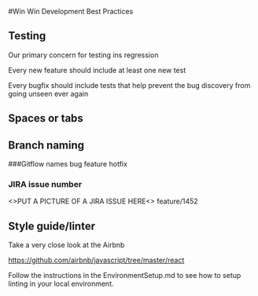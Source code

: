 #Win Win Development Best Practices

## Testing
Our primary concern for testing ins regression

Every new feature should include at least one new test

Every bugfix should include tests that help prevent the bug discovery from going unseen ever again

## Spaces or tabs

## Branch naming
###Gitflow names
bug
feature
hotfix
### JIRA issue number
<>PUT A PICTURE OF A JIRA ISSUE HERE<>
feature/1452

## Style guide/linter
Take a very close look at the Airbnb

https://github.com/airbnb/javascript/tree/master/react 

Follow the instructions in the EnvironmentSetup.md to see how to setup linting in your local environment.
